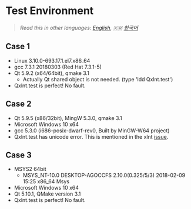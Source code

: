 # Test Environment

> *Read this in other languages: [English](BuildEnv.md), :kr: [한국어](BuildEnv.ko.md)*

## Case 1
- Linux 3.10.0-693.17.1.el7.x86_64
- gcc 7.3.1 20180303 (Red Hat 7.3.1-5)
- Qt 5.9.2 (x64/64bit), qmake 3.1 
	- Actually Qt shared object is not needed. (type 'ldd Qxlnt.test')
- Qxlnt.test is perfect! No fault.

## Case 2
- Qt 5.9.5 (x86/32bit), MingW 5.3.0, qmake 3.1
- Microsoft Windows 10 x64
- gcc 5.3.0 (i686-posix-dwarf-rev0, Built by MinGW-W64 project)
- Qxlnt.test has unicode error. This is mentioned in the xlnt [issue](https://github.com/tfussell/xlnt/issues/251).

## Case 3
- MSYS2 64bit  
	- MSYS_NT-10.0 DESKTOP-AGOCCFS 2.10.0(0.325/5/3) 2018-02-09 15:25 x86_64 Msys
- Microsoft Windows 10 x64
- Qt 5.10.1, QMake version 3.1
- Qxlnt.test is perfect! No fault.

